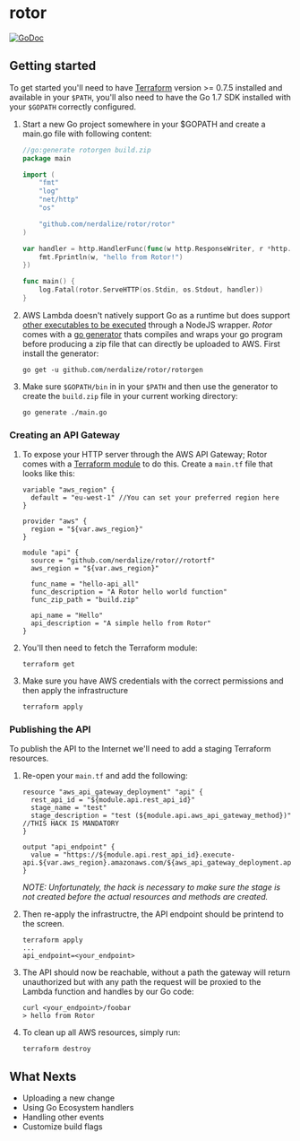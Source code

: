 # rotor
[![GoDoc](https://godoc.org/github.com/nerdalize/rotor/rotor?status.svg)](https://godoc.org/github.com/nerdalize/rotor/rotor)

## Getting started
To get started you'll need to have [Terraform](https://www.terraform.io/downloads.html) version >= 0.7.5 installed and available in your `$PATH`, you'll also need to have the Go 1.7 SDK installed with your `$GOPATH` correctly configured.  

1. Start a new Go project somewhere in your $GOPATH and create a main.go file with following content:

	```Go
	//go:generate rotorgen build.zip
	package main

	import (
		"fmt"
		"log"
		"net/http"
		"os"

		"github.com/nerdalize/rotor/rotor"
	)

	var handler = http.HandlerFunc(func(w http.ResponseWriter, r *http.Request) {
		fmt.Fprintln(w, "hello from Rotor!")
	})

	func main() {
		log.Fatal(rotor.ServeHTTP(os.Stdin, os.Stdout, handler))
	}
	```

2. AWS Lambda doesn't natively support Go as a runtime but does support [other executables to be executed](aws.amazon.com/blogs/compute/running-executables-in-aws-lambda/) through a NodeJS wrapper. _Rotor_ comes with a [go generator](https://blog.golang.org/generate) thats compiles and wraps your go program before producing a zip file that can directly be uploaded to AWS. First install the generator:

	```shell
	go get -u github.com/nerdalize/rotor/rotorgen
	```

3. Make sure `$GOPATH/bin` in in your `$PATH` and then use the generator to create the `build.zip` file in your current working directory:

	```
	go generate ./main.go
	```


### Creating an API Gateway

1. To expose your HTTP server through the AWS API Gateway; Rotor comes with a [Terraform module](https://www.terraform.io/docs/modules/usage.html) to do this. Create a `main.tf` file that looks like this:

	```hcl
	variable "aws_region" {
	  default = "eu-west-1" //You can set your preferred region here
	}

	provider "aws" {
	  region = "${var.aws_region}"
	}

	module "api" {
	  source = "github.com/nerdalize/rotor//rotortf"
	  aws_region = "${var.aws_region}"

	  func_name = "hello-api_all"
	  func_description = "A Rotor hello world function"
	  func_zip_path = "build.zip"

	  api_name = "Hello"
	  api_description = "A simple hello from Rotor"
	}
	```
2. You'll then need to fetch the Terraform module:

	```
	terraform get
	```

3. Make sure you have AWS credentials with the correct permissions and then apply the infrastructure

	```
	terraform apply
	```

### Publishing the API
To publish the API to the Internet we'll need to add a staging Terraform resources.

1. Re-open your `main.tf` and add the following:


	```hcl
	resource "aws_api_gateway_deployment" "api" {
	  rest_api_id = "${module.api.rest_api_id}"
	  stage_name = "test"
	  stage_description = "test (${module.api.aws_api_gateway_method})" //THIS HACK IS MANDATORY
	}

	output "api_endpoint" {
	  value = "https://${module.api.rest_api_id}.execute-api.${var.aws_region}.amazonaws.com/${aws_api_gateway_deployment.api.stage_name}"
	}
	```

	_NOTE: Unfortunately, the hack is necessary to make sure the stage is not created before the actual resources and methods are created._


2. Then re-apply the infrastructre, the API endpoint should be printend to the screen.

	```
	terraform apply
	...
	api_endpoint=<your_endpoint>
	```

3. The API should now be reachable, without a path the gateway will return unauthorized but with any path the request will be proxied to the Lambda function and handles by our Go code:

	```
	curl <your_endpoint>/foobar
	> hello from Rotor
	```

4. To clean up all AWS resources, simply run:

	```
	terraform destroy
	```

## What Nexts

- Uploading a new change
- Using Go Ecosystem handlers
- Handling other events
- Customize build flags
